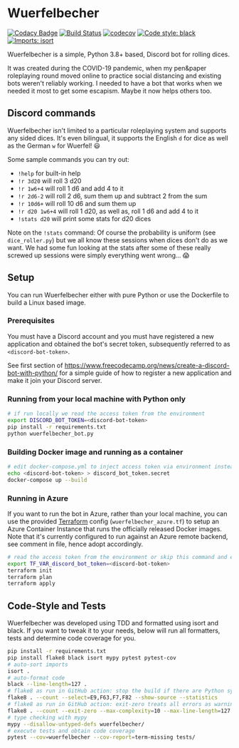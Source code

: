 # Wuerfelbecher 

[![Codacy Badge](https://api.codacy.com/project/badge/Grade/3368bcddeb8b4d3a93fae7a32e24496e)](https://app.codacy.com/gh/pielmach/wuerfelbecher?utm_source=github.com&utm_medium=referral&utm_content=pielmach/wuerfelbecher&utm_campaign=Badge_Grade_Settings)
[![Build Status](https://github.com/pielmach/wuerfelbecher/actions/workflows/main.yml/badge.svg?branch=master)](https://github.com/pielmach/wuerfelbecher/actions)
[![codecov](https://codecov.io/gh/pielmach/wuerfelbecher/branch/master/graph/badge.svg)](https://codecov.io/gh/pielmach/wuerfelbecher)
[![Code style: black](https://img.shields.io/badge/code%20style-black-000000.svg)](https://github.com/psf/black)
[![Imports: isort](https://img.shields.io/badge/%20imports-isort-%231674b1?style=flat&labelColor=ef8336)](https://pycqa.github.io/isort/)

Wuerfelbecher is a simple, Python 3.8+ based, Discord bot for rolling dices.

It was created during the COVID-19 pandemic, when my pen&paper roleplaying round moved online to practice social distancing and existing bots weren't reliably working. I needed to have a bot that works when we needed it most to get some escapism.
Maybe it now helps others too.

## Discord commands

Wuerfelbecher isn't limited to a particular roleplaying system and supports any sided dices. It's even bilingual, it supports the English `d` for dice as well as the German `w` for Wuerfel! 😃

Some sample commands you can try out:
*   `!help` for built-in help
*   `!r 3d20` will roll 3 d20
*   `!r 1w6+4` will roll 1 d6 and add 4 to it
*   `!r 2d6-2` will roll 2 d6, sum them up and subtract 2 from the sum
*   `!r 10d6+` will roll 10 d6 and sum them up
*   `!r d20 1w6+4` will roll 1 d20, as well as, roll 1 d6 and add 4 to it
*   `!stats d20` will print some stats for d20 dices

Note on the `!stats` command: Of course the probability is uniform (see `dice_roller.py`) but we all know these sessions when dices don't do as we want. We had some fun looking at the stats after some of these really screwed up sessions were simply everything went wrong... 😱

## Setup

You can run Wuerfelbecher either with pure Python or use the Dockerfile to build a Linux based image.

### Prerequisites

You must have a Discord account and you must have registered a new application and obtained the bot's secret token, subsequently referred to as `<discord-bot-token>`.

See first section of https://www.freecodecamp.org/news/create-a-discord-bot-with-python/ for a simple guide of how to register a new application and make it join your Discord server.

### Running from your local machine with Python only

```bash
# if run locally we read the access token from the environment
export DISCORD_BOT_TOKEN=<discord-bot-token>
pip install -r requirements.txt
python wuerfelbecher_bot.py
```

### Building Docker image and running as a container

```bash
# edit docker-compose.yml to inject access token via environment instead of using docker secrets
echo <discord-bot-token> > discord_bot_token.secret
docker-compose up --build
```

### Running in Azure

If you want to run the bot in Azure, rather than your local machine, you can use the provided [Terraform](https://www.terraform.io/) config (`wuerfelbecher_azure.tf`) to setup an Azure Container Instance that runs the officially released Docker images. Note that it's currently configured to run against an Azure remote backend, see comment in file, hence adopt accordingly.

```bash
# read the access token from the environment or skip this command and enter it manually when running the apply
export TF_VAR_discord_bot_token=<discord-bot-token>
terraform init
terraform plan
terraform apply
```

## Code-Style and Tests

Wuerfelbecher was developed using TDD and formatted using isort and black. If you want to tweak it to your needs, below will run all formatters, tests and determine code coverage for you.

```bash
pip install -r requirements.txt
pip install flake8 black isort mypy pytest pytest-cov
# auto-sort imports
isort .
# auto-format code
black --line-length=127 .
# flake8 as run in GitHub action: stop the build if there are Python syntax errors or undefined names
flake8 . --count --select=E9,F63,F7,F82 --show-source --statistics
# flake8 as run in GitHub action: exit-zero treats all errors as warnings. The GitHub editor is 127 chars wide
flake8 . --count --exit-zero --max-complexity=10 --max-line-length=127 --statistics
# type checking with mypy
mypy --disallow-untyped-defs wuerfelbecher/
# execute tests and obtain code coverage
pytest --cov=wuerfelbecher --cov-report=term-missing tests/
```
